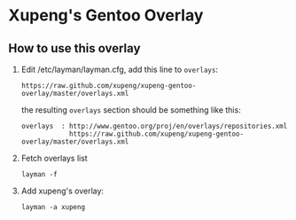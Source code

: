 Xupeng's Gentoo Overlay
========================

How to use this overlay
-----------------------

 1. Edit /etc/layman/layman.cfg, add this line to `overlays`:

        https://raw.github.com/xupeng/xupeng-gentoo-overlay/master/overlays.xml
    
    the resulting `overlays` section should be something like this:

        overlays  : http://www.gentoo.org/proj/en/overlays/repositories.xml
                    https://raw.github.com/xupeng/xupeng-gentoo-overlay/master/overlays.xml

 1. Fetch overlays list

        layman -f

 1. Add xupeng's overlay:

        layman -a xupeng
